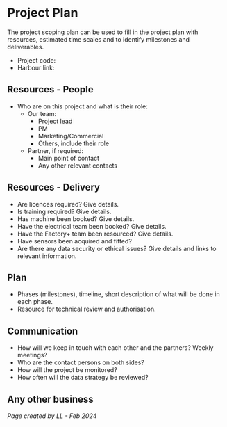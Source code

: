 # Project Plan

The project scoping plan can be used to fill in the project plan with resources, estimated time scales and to identify milestones and deliverables. 

* Project code: 
* Harbour link: 

## Resources - People

* Who are on this project and what is their role:
  * Our team:
    * Project lead
    * PM
    * Marketing/Commercial
    * Others, include their role
  * Partner, if required:
    * Main point of contact
    * Any other relevant contacts

## Resources - Delivery

* Are licences required? Give details.
* Is training required? Give details.
* Has machine been booked? Give details.
* Have the electrical team been booked? Give details.
* Have the Factory+ team been resourced? Give details. 
* Have sensors been acquired and fitted? 
* Are there any data security or ethical issues?  Give details and links to relevant information. 

## Plan

* Phases (milestones), timeline, short description of what will be done in each phase.
* Resource for technical review and authorisation.


## Communication

* How will we keep in touch with each other and the partners? Weekly meetings?
* Who are the contact persons on both sides?
* How will the project be monitored?
* How often will the data strategy be reviewed?

## Any other business

*Page created by LL - Feb 2024*